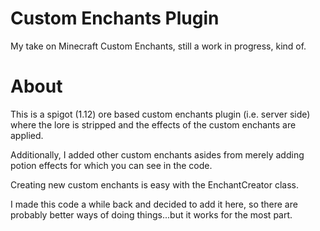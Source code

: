 # Custom Enchants Plugin 
My take on Minecraft Custom Enchants, still a work in progress, kind of. 

# About 
This is a spigot (1.12) ore based custom enchants plugin (i.e. server side) where the lore is stripped and the effects of the custom enchants are applied. 

Additionally, I added other custom enchants asides from merely adding potion effects for which you can see in the code. 

Creating new custom enchants is easy with the EnchantCreator class. 

I made this code a while back and decided to add it here, so there are probably better ways of doing things...but it works for the most part.  
